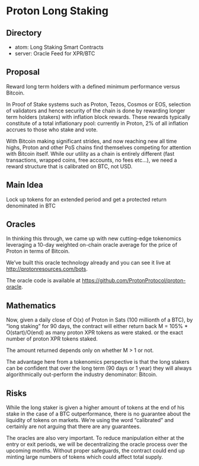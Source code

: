 # Proton Long Staking

## Directory
- atom: Long Staking Smart Contracts
- server: Oracle Feed for XPR/BTC

## Proposal
Reward long term holders with a defined minimum performance versus Bitcoin.

In Proof of Stake systems such as Proton, Tezos, Cosmos or EOS, selection of validators and hence security of the chain is done by rewarding longer term holders (stakers) with inflation block rewards. These rewards typically constitute of a total inflationary pool: currently in Proton, 2% of all inflation accrues to those who stake and vote.

With Bitcoin making significant strides, and now reaching new all time highs, Proton and other PoS chains find themselves competing for attention with Bitcoin itself. While our utility as a chain is entirely different (fast transactions, wrapped coins, free accounts, no fees etc…), we need a reward structure that is calibrated on BTC, not USD.

## Main Idea
Lock up tokens for an extended period and get a protected return denominated in BTC

## Oracles
In thinking this through, we came up with new cutting-edge tokenomics leveraging a 10-day weighted on-chain oracle average for the price of Proton in terms of Bitcoin.

We’ve built this oracle technology already and you can see it live at http://protonresources.com/bots. 

The oracle code is available at https://github.com/ProtonProtocol/proton-oracle.

## Mathematics
Now, given a daily close of O(x) of Proton in Sats (100 millionth of a BTC), by “long staking” for 90 days, the contract will either return back
M = 105% * O(start)/O(end) as many proton XPR tokens as were staked. or the exact number of proton XPR tokens staked.

The amount returned depends only on whether M > 1 or not.

The advantage here from a tokenomics perspective is that the long stakers can be confident that over the long term (90 days or 1 year) they will always algorithmically out-perform the industry denominator: Bitcoin.

## Risks
While the long staker is given a higher amount of tokens at the end of his stake in the case of a BTC outperformance, there is no guarantee about the liquidity of tokens on markets. We’re using the word “calibrated” and certainly are not arguing that there are any guarantees.

The oracles are also very important. To reduce manipulation either at the entry or exit periods, we will be decentralizing the oracle process over the upcoming months. Without proper safeguards, the contract could end up minting large numbers of tokens which could affect total supply.
